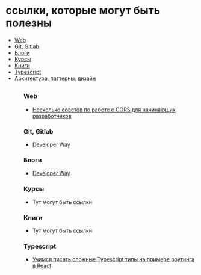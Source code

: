 # ссылки, которые могут быть полезны

<ul>
  <li><a href='#web'>Web</a></li>
  <li><a href='#git'>Git, Gitlab</a></li>
  <li><a href='#blogs'>Блоги</a></li>
  <li><a href='#courses'>Курсы</a></li>
  <li><a href='#books'>Книги</a></li>
  <li><a href='#typescript'>Typescript</a></li>
  <li><a href='#architecture'>Архитектура, паттерны, дизайн</a></li>
<ul>

##

### Web
<section id='#web'>
  <ul>
    <li>
      <a href='https://habr.com/ru/companies/otus/articles/706908/'> Несколько советов по работе с CORS для начинающих разработчиков</a>
    </li>
  </ul>
</section>



### Git, Gitlab
<section id='#git'>
  <ul>
    <li>
       <a href='https://www.developerway.com/'>Developer Way</a>
    </li>
  </ul>
</section>


### Блоги
<section id='#blogs'>
  <ul>
    <li>
      <a href='https://www.developerway.com/'>Developer Way</a>
    </li>
  </ul>
</section>


### Курсы
<section id='#courses'>
  <ul>
    <li>
      Тут могут быть ссылки
    </li>
  </ul>
</section>


### Книги
<section id='#courses'>
  <ul>
    <li>
      Тут могут быть ссылки
    </li>
  </ul>
</section>



### Typescript
<section id='#typescript'>
  <ul>
    <li>
      <a href='https://habr.com/ru/articles/735542/'>Учимся писать сложные Typescript типы на примере роутинга в React</a>
    </li>
  </ul>
</section>

